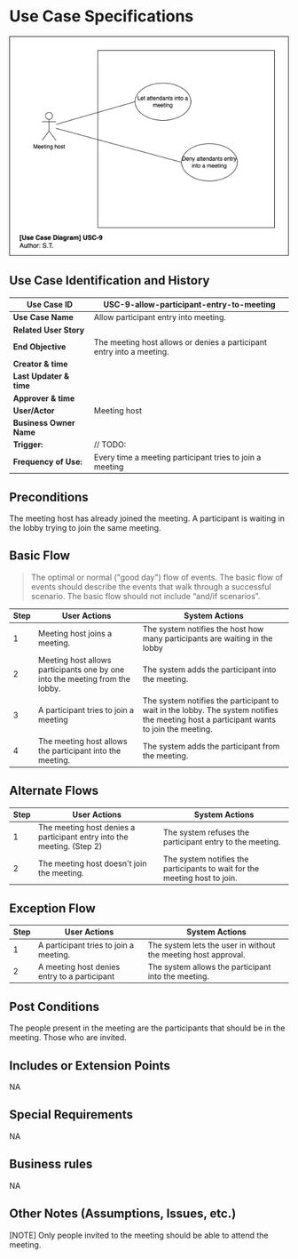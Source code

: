 # Use Case Specifications

![usc-9](rendered-diagrams/usc-9.png)

## Use Case Identification and History

| **Use Case ID**         | USC-9-allow-participant-entry-to-meeting                |
|-------------------------|----------------------------------------------------------------------|
| **Use Case Name**       | Allow participant entry into meeting. |
| **Related User Story**  |                                                                      |
| **End Objective**       | The meeting host allows or denies a participant entry into a meeting.                     |
| **Creator & time**      |                                                                      |
| **Last Updater & time** |                                                                      |
| **Approver & time**     |                                                                      |
| **User/Actor**          | Meeting host                                                         |
| **Business Owner Name** |                                                                      |
| **Trigger:**            | // TODO:                           |
| **Frequency of Use:**   | Every time a meeting participant tries to join a meeting                      |

## Preconditions

The meeting host has already joined the meeting. A participant is waiting in the lobby trying to join the same meeting.

## Basic Flow

> The optimal or normal ("good day") flow of events.  The basic flow of events should describe the events that walk through a successful scenario.  The basic flow should not include “and/if scenarios”.

| **Step** | **User Actions**             | **System Actions**             |
|----------|------------------------------|--------------------------------|
|        1 |  Meeting host joins a meeting. |The system notifies the host how many participants are waiting in the lobby |
|        2 | Meeting host allows participants one by one into the meeting from the lobby. | The system adds the participant into the meeting. |
|        3 | A participant tries to join a meeting | The system notifies the participant to wait in the lobby. The system notifies the meeting host a participant wants to join the meeting. |
|        4 | The meeting host allows the participant into the meeting. | The system adds the participant from the meeting. |

## Alternate Flows

| **Step** | **User Actions**                                               | **System Actions**      |
|----------|----------------------------------------------------------------|-------------------------|
|        1 | The meeting host denies a participant entry into the meeting. (Step 2) | The system refuses the participant entry to the meeting. |
|        2 | The meeting host doesn't join the meeting.                     | The system notifies the participants to wait for the meeting host to join.                 |

## Exception Flow

| **Step** | **User Actions**                                               | **System Actions**      |
|----------|----------------------------------------------------------------|-------------------------|
|        1 | A participant tries to join a meeting. | The system lets the user in without the meeting host approval. |
|        2 | A meeting host denies entry to a participant                   | The system allows the participant into the meeting. |

## Post Conditions

The people present in the meeting are the participants that should be in the meeting. Those who are invited.

## Includes or Extension Points

NA

## Special Requirements

NA

## Business rules

NA

## Other Notes (Assumptions, Issues, etc.)

[NOTE] Only people invited to the meeting should be able to attend the meeting.
